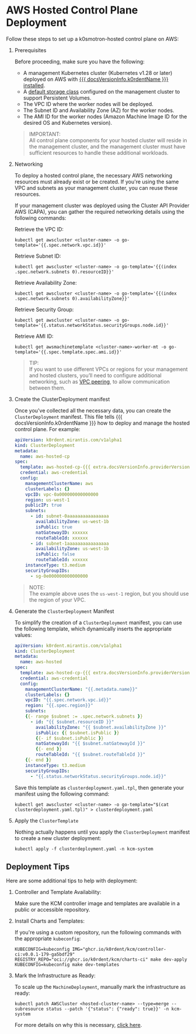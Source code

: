 # AWS Hosted Control Plane Deployment

Follow these steps to set up a k0smotron-hosted control plane on AWS: 

1. Prerequisites

    Before proceeding, make sure you have the following:

    * A management Kubernetes cluster (Kubernetes v1.28 or later) deployed on AWS with [{{{ docsVersionInfo.k0rdentName }}} installed](../installation/install-k0rdent.md).
    * A [default storage class](https://kubernetes.io/docs/tasks/administer-cluster/change-default-storage-class/) configured on the management cluster to support Persistent Volumes.
    * The VPC ID where the worker nodes will be deployed.
    * The Subnet ID and Availability Zone (AZ) for the worker nodes.
    * The AMI ID for the worker nodes (Amazon Machine Image ID for the desired OS and Kubernetes version).

    > IMPORTANT:  
    > All control plane components for your hosted cluster will reside in the management cluster, and the management cluster 
    > must have sufficient resources to handle these additional workloads.

2. Networking

    To deploy a hosted control plane, the necessary AWS networking resources must already exist or be created. If you're 
    using the same VPC and subnets as your management cluster, you can reuse these resources.

    If your management cluster was deployed using the Cluster API Provider AWS (CAPA), you can gather the required 
    networking details using the following commands:

    Retrieve the VPC ID:
    ```shell
    kubectl get awscluster <cluster-name> -o go-template='{{.spec.network.vpc.id}}'
    ```

    Retrieve Subnet ID:
    ```shell
    kubectl get awscluster <cluster-name> -o go-template='{{(index .spec.network.subnets 0).resourceID}}'
    ```

    Retrieve Availability Zone:
    ```shell
    kubectl get awscluster <cluster-name> -o go-template='{{(index .spec.network.subnets 0).availabilityZone}}'
    ```

    Retrieve Security Group:
    ```shell
    kubectl get awscluster <cluster-name> -o go-template='{{.status.networkStatus.securityGroups.node.id}}'
    ```

    Retrieve AMI ID:
    ```shell
    kubectl get awsmachinetemplate <cluster-name>-worker-mt -o go-template='{{.spec.template.spec.ami.id}}'
    ```

    > TIP:  
    > If you want to use different VPCs or regions for your management and hosted clusters, you’ll need to configure additional networking, such as [VPC peering](https://docs.aws.amazon.com/whitepapers/latest/building-scalable-secure-multi-vpc-network-infrastructure/vpc-peering.html), to allow communication between them.


3. Create the ClusterDeployment manifest

    Once you've collected all the necessary data, you can create the `ClusterDeployment` manifest. This file tells {{{ docsVersionInfo.k0rdentName }}} how to 
    deploy and manage the hosted control plane. For example:

    ```yaml
    apiVersion: k0rdent.mirantis.com/v1alpha1
    kind: ClusterDeployment
    metadata:
      name: aws-hosted-cp
    spec:
      template: aws-hosted-cp-{{{ extra.docsVersionInfo.providerVersions.dashVersions.awsHostedCpCluster }}}
      credential: aws-credential
      config:
        managementClusterName: aws
        clusterLabels: {}
        vpcID: vpc-0a000000000000000
        region: us-west-1
        publicIP: true
        subnets:
          - id: subnet-0aaaaaaaaaaaaaaaa
            availabilityZone: us-west-1b
            isPublic: true
            natGatewayID: xxxxxx
            routeTableId: xxxxxx
          - id: subnet-1aaaaaaaaaaaaaaaa
            availabilityZone: us-west-1b
            isPublic: false
            routeTableId: xxxxxx
        instanceType: t3.medium
        securityGroupIDs:
          - sg-0e000000000000000
    ```

    > NOTE:  
    > The example above uses the `us-west-1` region, but you should use the region of your VPC.

4. Generate the `ClusterDeployment` Manifest

    To simplify the creation of a `ClusterDeployment` manifest, you can use the following template, which dynamically 
    inserts the appropriate values:
    ```yaml
    apiVersion: k0rdent.mirantis.com/v1alpha1
    kind: ClusterDeployment
    metadata:
      name: aws-hosted
    spec:
      template: aws-hosted-cp-{{{ extra.docsVersionInfo.providerVersions.dashVersions.awsHostedCpCluster }}}
      credential: aws-credential
      config:
        managementClusterName: "{{.metadata.name}}"
        clusterLabels: {}
        vpcID: "{{.spec.network.vpc.id}}"
        region: "{{.spec.region}}"
        subnets:
        {{- range $subnet := .spec.network.subnets }}
          - id: "{{ $subnet.resourceID }}"
            availabilityZone: "{{ $subnet.availabilityZone }}"
            isPublic: {{ $subnet.isPublic }}
            {{- if $subnet.isPublic }}
            natGatewayId: "{{ $subnet.natGatewayId }}"
            {{- end }}
            routeTableId: "{{ $subnet.routeTableId }}"
        {{- end }}
        instanceType: t3.medium
        securityGroupIDs:
          - "{{.status.networkStatus.securityGroups.node.id}}"
    ```

    Save this template as `clusterdeployment.yaml.tpl`, then generate your manifest using the following command:

    ```shell
    kubectl get awscluster <cluster-name> -o go-template="$(cat clusterdeployment.yaml.tpl)" > clusterdeployment.yaml
    ```

5. Apply the `ClusterTemplate`

    Nothing actually happens until you apply the `ClusterDeployment` manifest to create a new cluster deployment:

    ```shell
    kubectl apply -f clusterdeployment.yaml -n kcm-system
    ```

## Deployment Tips

Here are some additional tips to help with deployment:

1. Controller and Template Availability:

    Make sure the KCM controller image and templates are available in a public or accessible repository.

2. Install Charts and Templates:

    If you're using a custom repository, run the following commands with the appropriate `kubeconfig`:

    ```shell
    KUBECONFIG=kubeconfig IMG="ghcr.io/k0rdent/kcm/controller-ci:v0.0.1-179-ga5bdf29" REGISTRY_REPO="oci://ghcr.io/k0rdent/kcm/charts-ci" make dev-apply
    KUBECONFIG=kubeconfig make dev-templates
    ```

3. Mark the Infrastructure as Ready:

    To scale up the `MachineDeployment`, manually mark the infrastructure as ready:
    ```shell
    kubectl patch AWSCluster <hosted-cluster-name> --type=merge --subresource status --patch '{"status": {"ready": true}}' -n kcm-system
    ```
    For more details on why this is necessary, [click here](https://docs.k0smotron.io/stable/capi-aws/#:~:text=As%20we%20are%20using%20self%2Dmanaged%20infrastructure%20we%20need%20to%20manually%20mark%20the%20infrastructure%20ready.%20This%20can%20be%20accomplished%20using%20the%20following%20command).
